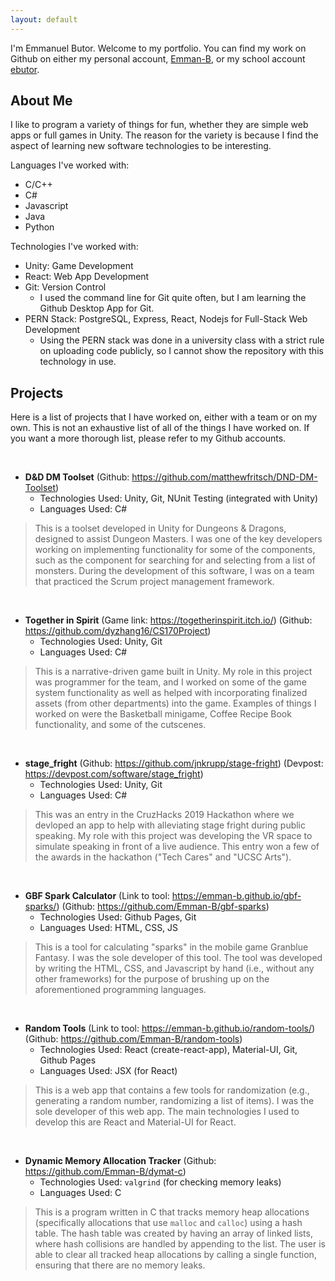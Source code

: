 ```yaml
---
layout: default
---
```


I'm Emmanuel Butor. Welcome to my portfolio. You can find my work on Github on either my personal account, [Emman-B](https://github.com/emman-b), or my school account [ebutor](https://github.com/ebutor).

## About Me
I like to program a variety of things for fun, whether they are simple web apps or full games in Unity. The reason for the variety is because I find the aspect of learning new software technologies to be interesting.

Languages I've worked with:
* C/C++
* C#
* Javascript
* Java
* Python

Technologies I've worked with:
* Unity: Game Development
* React: Web App Development
* Git: Version Control
  * I used the command line for Git quite often, but I am learning the Github Desktop App for Git.
* PERN Stack: PostgreSQL, Express, React, Nodejs for Full-Stack Web Development
  * Using the PERN stack was done in a university class with a strict rule on uploading code publicly, so I cannot show the repository with this technology in use.



## Projects

Here is a list of projects that I have worked on, either with a team or on my own. This is not an exhaustive list of all of the things I have worked on. If you want a more thorough list, please refer to my Github accounts.

<br>

* **D&D DM Toolset** (Github: <https://github.com/matthewfritsch/DND-DM-Toolset>)
  * Technologies Used: Unity, Git, NUnit Testing (integrated with Unity)
  * Languages Used: C#
> This is a toolset developed in Unity for Dungeons & Dragons, designed to assist Dungeon Masters. I was one of the key developers working on implementing functionality for some of the components, such as the component for searching for and selecting from a list of monsters. During the development of this software, I was on a team that practiced the Scrum project management framework.

<br>

* **Together in Spirit** (Game link: <https://togetherinspirit.itch.io/>) (Github: <https://github.com/dyzhang16/CS170Project>)
  * Technologies Used: Unity, Git
  * Languages Used: C#
> This is a narrative-driven game built in Unity. My role in this project was programmer for the team, and I worked on some of the game system functionality as well as helped with incorporating finalized assets (from other departments) into the game. Examples of things I worked on were the Basketball minigame, Coffee Recipe Book functionality, and some of the cutscenes.

<br>

* **stage_fright** (Github: <https://github.com/jnkrupp/stage-fright>) (Devpost: <https://devpost.com/software/stage_fright>)
  * Technologies Used: Unity, Git
  * Languages Used: C#
> This was an entry in the CruzHacks 2019 Hackathon where we devloped an app to help with alleviating stage fright during public speaking. My role with this project was developing the VR space to simulate speaking in front of a live audience. This entry won a few of the awards in the hackathon ("Tech Cares" and "UCSC Arts").

<br>

* **GBF Spark Calculator** (Link to tool: <https://emman-b.github.io/gbf-sparks/>) (Github: <https://github.com/Emman-B/gbf-sparks>)
  * Technologies Used: Github Pages, Git
  * Languages Used: HTML, CSS, JS
> This is a tool for calculating "sparks" in the mobile game Granblue Fantasy. I was the sole developer of this tool. The tool was developed by writing the HTML, CSS, and Javascript by hand (i.e., without any other frameworks) for the purpose of brushing up on the aforementioned programming languages.

<br>

* **Random Tools** (Link to tool: <https://emman-b.github.io/random-tools/>) (Github: <https://github.com/Emman-B/random-tools>)
  * Technologies Used: React (create-react-app), Material-UI, Git, Github Pages
  * Languages Used: JSX (for React)
> This is a web app that contains a few tools for randomization (e.g., generating a random number, randomizing a list of items). I was the sole developer of this web app. The main technologies I used to develop this are React and Material-UI for React.

<br>

* **Dynamic Memory Allocation Tracker** (Github: <https://github.com/Emman-B/dymat-c>)
  * Technologies Used: `valgrind` (for checking memory leaks)
  * Languages Used: C
> This is a program written in C that tracks memory heap allocations (specifically allocations that use `malloc` and `calloc`) using a hash table. The hash table was created by having an array of linked lists, where hash collisions are handled by appending to the list. The user is able to clear all tracked heap allocations by calling a single function, ensuring that there are no memory leaks.
